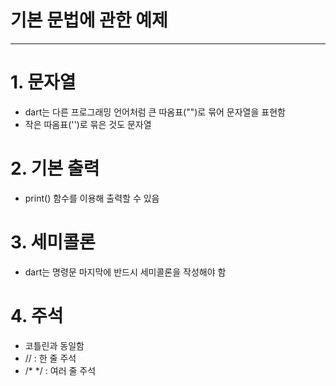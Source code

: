 # 기본 문법에 관한 예제

---

# 1. 문자열
- dart는 다른 프로그래밍 언어처럼 큰 따옴표("")로 묶어 문자열을 표현함
- 작은 따옴표('')로 묶은 것도 문자열

# 2. 기본 출력
- print() 함수를 이용해 출력할 수 있음

# 3. 세미콜론
- dart는 명령문 마지막에 반드시 세미콜론을 작성해야 함

# 4. 주석
- 코틀린과 동일함
- // : 한 줄 주석
- /* */ : 여러 줄 주석